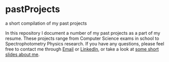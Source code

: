 # pastProjects
a short compilation of my past projects

In this repository I document a number of my past projects as a part of my resume. 
These projects range from Computer Science exams in school to Spectrophotometry Physics research.
If you have any questions, please feel free to contact me through [Email](ragster1999@gmail.com) or [LinkedIn](https://www.linkedin.com/in/alex--gonzalez/), or take a look at [some short slides about me](https://docs.google.com/presentation/d/1hf8-EJ9_RCtXGIL5S2dejw0WK0iLQerPuzbVgmgyxXM/edit?usp=sharing). 
